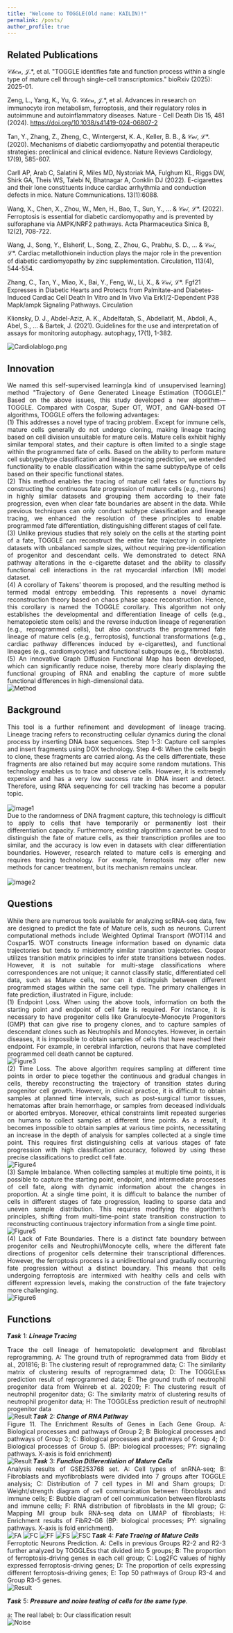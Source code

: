 ```yaml
---
title: "Welcome to TOGGLE(Old name: KAILIN)!"
permalink: /posts/
author_profile: true
---
```


Related Publications
---

𝒞𝒽𝑒𝓃, 𝒥.*, et al. "TOGGLE identifies fate and function process within a single type of mature cell through single-cell transcriptomics." bioRxiv (2025): 2025-01.  
        
Zeng, L., Yang, K., Yu, G. 𝒞𝒽𝑒𝓃, 𝒥.*, et al. Advances in research on immunocyte iron metabolism, ferroptosis, and their regulatory roles in autoimmune and autoinflammatory diseases. Nature - Cell Death Dis 15, 481 (2024). https://doi.org/10.1038/s41419-024-06807-2
        
Tan, Y., Zhang, Z., Zheng, C., Wintergerst, K. A., Keller, B. B., & 𝒞𝒶𝒾, ℒ*. (2020). Mechanisms of diabetic cardiomyopathy and potential therapeutic strategies: preclinical and clinical evidence. Nature Reviews Cardiology, 17(9), 585-607.
        
Carll AP, Arab C, Salatini R, Miles MD, Nystoriak MA, Fulghum KL, Riggs DW, Shirk GA, Theis WS, Talebi N, Bhatnagar A, Conklin DJ (2022). E-cigarettes and their lone constituents induce cardiac arrhythmia and conduction defects in mice. Nature Communications. 13(1):6088.
        
Wang, X., Chen, X., Zhou, W., Men, H., Bao, T., Sun, Y., ... & 𝒞𝒶𝒾, ℒ*. (2022). Ferroptosis is essential for diabetic cardiomyopathy and is prevented by sulforaphane via AMPK/NRF2 pathways. Acta Pharmaceutica Sinica B, 12(2), 708-722.
        
Wang, J., Song, Y., Elsherif, L., Song, Z., Zhou, G., Prabhu, S. D., ... & 𝒞𝒶𝒾, ℒ*. Cardiac metallothionein induction plays the major role in the prevention of diabetic cardiomyopathy by zinc supplementation. Circulation, 113(4), 544-554.
        
Zhang, C., Tan, Y., Miao, X., Bai, Y., Feng, W., Li, X., & 𝒞𝒶𝒾, ℒ*. Fgf21 Expresses in Diabetic Hearts and Protects from Palmitate-and Diabetes-Induced Cardiac Cell Death In Vitro and In Vivo Via Erk1/2-Dependent P38 Mapk/ampk Signaling Pathways. Circulation
        
Klionsky, D. J., Abdel-Aziz, A. K., Abdelfatah, S., Abdellatif, M., Abdoli, A., Abel, S., ... & Bartek, J. (2021). Guidelines for the use and interpretation of assays for monitoring autophagy. autophagy, 17(1), 1-382.
                
               

<img src="https://raw.githubusercontent.com/FullBlackWolf/ATPX4869/refs/heads/master/assets/images/Cardiolablogo.png" 
     alt="Cardiolablogo.png" 
     title="Cardiolablogo.png">


Innovation
---
<div style="text-align: justify;">
We named this self-supervised learning(a kind of unsupervised learning) method "Trajectory of Gene Generated Lineage Estimation (TOGGLE)." Based on the above issues, this study developed a new algorithm—TOGGLE. Compared with Cospar, Super OT, WOT, and GAN-based OT algorithms, TOGGLE offers the following advantages: 
</div>
<div style="text-align: justify;">
(1) This addresses a novel type of tracing problem. Except for immune cells, mature cells generally do not undergo cloning, making lineage tracing based on cell division unsuitable for mature cells. Mature cells exhibit highly similar temporal states, and their capture is often limited to a single stage within the programmed fate of cells. Based on the ability to perform mature cell subtype/type classification and lineage tracing prediction, we extended functionality to enable classification within the same subtype/type of cells based on their specific functional states. 
</div>
<div style="text-align: justify;">
(2) This method enables the tracing of mature cell fates or functions by constructing the continuous fate progression of mature cells (e.g., neurons) in highly similar datasets and grouping them according to their fate progression, even when clear fate boundaries are absent in the data. While previous techniques can only conduct subtype classification and lineage tracing, we enhanced the resolution of these principles to enable programmed fate differentiation, distinguishing different stages of cell fate.
</div>
<div style="text-align: justify;">
(3) Unlike previous studies that rely solely on the cells at the starting point of a fate, TOGGLE can reconstruct the entire fate trajectory in complete datasets with unbalanced sample sizes, without requiring pre-identification of progenitor and descendant cells. We demonstrated to detect RNA pathway alterations in the e-cigarette dataset and the ability to classify functional cell interactions in the rat myocardial infarction (MI) model dataset.
</div>
<div style="text-align: justify;">
(4) A corollary of Takens' theorem is proposed, and the resulting method is termed modal entropy embedding. This represents a novel dynamic reconstruction theory based on chaos phase space reconstruction. Hence, this corollary is named the TOGGLE corollary. This algorithm not only establishes the developmental and differentiation lineage of cells (e.g., hematopoietic stem cells) and the reverse induction lineage of regeneration (e.g., reprogrammed cells), but also constructs the programmed fate lineage of mature cells (e.g., ferroptosis), functional transformations (e.g., cardiac pathway differences induced by e-cigarettes), and functional lineages (e.g., cardiomyocytes) and functional subgroups (e.g., fibroblasts).
</div>
<div style="text-align: justify;">
(5) An innovative Graph Diffusion Functional Map has been developed, which can significantly reduce noise, thereby more clearly displaying the functional grouping of RNA and enabling the capture of more subtle functional differences in high-dimensional data.
</div>
<img src="https://raw.githubusercontent.com/FullBlackWolf/ATPX4869/refs/heads/master/assets/images/Method.png" 
     alt="Method" 
     title="Method">



Background
---

<div style="text-align: justify;">
This tool is a further refinement and development of lineage tracing. Lineage tracing refers to reconstructing cellular dynamics during the clonal process by inserting DNA base sequences. Step 1-3: Capture cell samples and insert fragments using DOX technology. Step 4-6: When the cells begin to clone, these fragments are carried along. As the cells differentiate, these fragments are also retained but may acquire some random mutations. This technology enables us to trace and observe cells. However, it is extremely expensive and has a very low success rate in DNA insert and detect. Therefore, using RNA sequencing for cell tracking has become a popular topic.
</div>
<br>
<img src="https://raw.githubusercontent.com/FullBlackWolf/ATPX4869/refs/heads/master/assets/images/image1.png" 
     alt="image1" 
     title="image1">

<div style="text-align: justify;">
Due to the randomness of DNA fragment capture, this technology is difficult to apply to cells that have temporarily or permanently lost their differentiation capacity. Furthermore, existing algorithms cannot be used to distinguish the fate of mature cells, as their transcription profiles are too similar, and the accuracy is low even in datasets with clear differentiation boundaries. However, research related to mature cells is emerging and requires tracing technology. For example, ferroptosis may offer new methods for cancer treatment, but its mechanism remains unclear.
</div>
<br>
<img src="https://raw.githubusercontent.com/FullBlackWolf/ATPX4869/refs/heads/master/assets/images/image2.png" 
     alt="image2" 
     title="image2">

Questions
---
<div style="text-align: justify;">
While there are numerous tools available for analyzing scRNA-seq data, few are designed to predict the fate of Mature cells, such as neurons. Current computational methods include Weighted Optimal Transport (WOT)14 and Cospar15. WOT constructs lineage information based on dynamic data trajectories but tends to misidentify similar transition trajectories. Cospar utilizes transition matrix principles to infer state transitions between nodes. However, it is not suitable for multi-stage classifications where correspondences are not unique; it cannot classify static, differentiated cell data, such as Mature cells, nor can it distinguish between different programmed stages within the same cell type. The primary challenges in fate prediction, illustrated in Figure, include: 
</div>
<div style="text-align: justify;">
(1) Endpoint Loss. When using the above tools, information on both the starting point and endpoint of cell fate is required. For instance, it is necessary to have progenitor cells like Granulocyte-Monocyte Progenitors (GMP) that can give rise to progeny clones, and to capture samples of descendant clones such as Neutrophils and Monocytes. However, in certain diseases, it is impossible to obtain samples of cells that have reached their endpoint. For example, in cerebral infarction, neurons that have completed programmed cell death cannot be captured.  
</div>
<img src="https://raw.githubusercontent.com/FullBlackWolf/ATPX4869/refs/heads/master/assets/images/Figure3.png" 
     alt="Figure3" 
     title="Figure3">
<div style="text-align: justify;">
(2) Time Loss. The above algorithm requires sampling at different time points in order to piece together the continuous and gradual changes in cells, thereby reconstructing the trajectory of transition states during progenitor cell growth. However, in clinical practice, it is difficult to obtain samples at planned time intervals, such as post-surgical tumor tissues, hematomas after brain hemorrhage, or samples from deceased individuals or aborted embryos. Moreover, ethical constraints limit repeated surgeries on humans to collect samples at different time points. As a result, it becomes impossible to obtain samples at various time points, necessitating an increase in the depth of analysis for samples collected at a single time point. This requires first distinguishing cells at various stages of fate progression with high classification accuracy, followed by using these precise classifications to predict cell fate. 
</div>
<img src="https://raw.githubusercontent.com/FullBlackWolf/ATPX4869/refs/heads/master/assets/images/Figure4.png" 
     alt="Figure4" 
     title="Figure4">
<div style="text-align: justify;">
(3) Sample Imbalance. When collecting samples at multiple time points, it is possible to capture the starting point, endpoint, and intermediate processes of cell fate, along with dynamic information about the changes in proportion. At a single time point, it is difficult to balance the number of cells in different stages of fate progression, leading to sparse data and uneven sample distribution. This requires modifying the algorithm’s principles, shifting from multi-time-point state transition construction to reconstructing continuous trajectory information from a single time point. 
</div>
<img src="https://raw.githubusercontent.com/FullBlackWolf/ATPX4869/refs/heads/master/assets/images/Figure5.png" 
     alt="Figure5" 
     title="Figure5">
<div style="text-align: justify;">
(4) Lack of Fate Boundaries. There is a distinct fate boundary between progenitor cells and Neutrophil/Monocyte cells, where the different fate directions of progenitor cells determine their transcriptional differences. However, the ferroptosis process is a unidirectional and gradually occurring fate progression without a distinct boundary. This means that cells undergoing ferroptosis are intermixed with healthy cells and cells with different expression levels, making the construction of the fate trajectory more challenging.
</div>
<img src="https://raw.githubusercontent.com/FullBlackWolf/ATPX4869/refs/heads/master/assets/images/Figure6.png" 
     alt="Figure6" 
     title="Figure6">



Functions
---
𝑻𝒂𝒔𝒌 1: 𝑳𝒊𝒏𝒆𝒂𝒈𝒆 𝑻𝒓𝒂𝒄𝒊𝒏𝒈
<div style="text-align: justify;">
Trace the cell lineage of hematopoietic development and fibroblast reprogramming. A: The ground truth of reprogrammed data from Biddy et al., 201816; B: The clustering result of reprogrammed data; C: The similarity matrix of clustering results of reprogrammed data; D: The TOGGLEss prediction result of reprogrammed data; E: The ground truth of neutrophil progenitor data from Weinreb et al. 20209; F: The clustering result of neutrophil progenitor data; G: The similarity matrix of clustering results of neutrophil progenitor data; H: The TOGGLEss prediction result of neutrophil progenitor data
</div>
<img src="https://raw.githubusercontent.com/FullBlackWolf/ATPX4869/refs/heads/master/assets/images/Result1.png" 
     alt="Result" 
     title="Result">
𝑻𝒂𝒔𝒌 2: 𝑪𝒉𝒂𝒏𝒈𝒆 𝒐𝒇 𝑹𝑵𝑨 𝑷𝒂𝒕𝒉𝒘𝒂𝒚
<div style="text-align: justify;">
Figure 11. The Enrichment Results of Genes in Each Gene Group. A: Biological processes and pathways of Group 2; B: Biological processes and pathways of Group 3; C: Biological processes and pathways of Group 4; D: Biological processes of Group 5. (BP: biological processes; PY: signaling pathways. X-axis is fold enrichment)
</div>
<img src="https://raw.githubusercontent.com/FullBlackWolf/ATPX4869/refs/heads/master/assets/images/Result2.png" 
     alt="Result" 
     title="Result">
𝑻𝒂𝒔𝒌 3: 𝑭𝒖𝒏𝒄𝒕𝒊𝒐𝒏 𝑫𝒊𝒇𝒇𝒆𝒓𝒆𝒏𝒕𝒊𝒂𝒕𝒊𝒐𝒏 𝒐𝒇 𝑴𝒂𝒕𝒖𝒓𝒆 𝑪𝒆𝒍𝒍𝒔
<div style="text-align: justify;">
Analysis results of GSE253768 set. A: Cell types of snRNA-seq; B: Fibroblasts and myofibroblasts were divided into 7 groups after TOGGLE analysis; C: Distribution of 7 cell types in MI and Sham groups; D: Weight/strength diagram of cell communication between fibroblasts and immune cells; E: Bubble diagram of cell communication between fibroblasts and immune cells; F: RNA distribution of fibroblasts in the MI group; G: Mapping MI group bulk RNA-seq data on UMAP of fibroblasts; H: Enrichment results of FibR2-G6 (BP: biological processes; PY: signaling pathways. X-axis is fold enrichment).
</div>
<img src="https://raw.githubusercontent.com/FullBlackWolf/ATPX4869/refs/heads/master/assets/images/FigureA.png" 
     alt="FA" 
     title="FA">
<img src="https://raw.githubusercontent.com/FullBlackWolf/ATPX4869/refs/heads/master/assets/images/FigureC.png" 
     alt="FC" 
     title="FC">
<img src="https://raw.githubusercontent.com/FullBlackWolf/ATPX4869/refs/heads/master/assets/images/FigureF.png" 
     alt="FF" 
     title="FF">
<img src="https://raw.githubusercontent.com/FullBlackWolf/ATPX4869/refs/heads/master/assets/images/FigureS.png" 
     alt="FS" 
     title="FS">
<img src="https://raw.githubusercontent.com/FullBlackWolf/ATPX4869/refs/heads/master/assets/images/FigureSC.png" 
     alt="FSC" 
     title="FSC">
𝑻𝒂𝒔𝒌 4: 𝑭𝒂𝒕𝒆 𝑻𝒓𝒂𝒄𝒊𝒏𝒈 𝒐𝒇 𝑴𝒂𝒕𝒖𝒓𝒆 𝑪𝒆𝒍𝒍𝒔
<div style="text-align: justify;">
Ferroptotic Neurons Prediction. A: Cells in previous Groups R2-2 and R2-3 further analyzed by TOGGLEss that divided into 5 groups; B: The proportion of ferroptosis-driving genes in each cell group; C: Log2FC values of highly expressed ferroptosis-driving genes; D: The proportion of cells expressing different ferroptosis-driving genes; E: Top 50 pathways of Group R3-4 and Group R3-5 genes.
</div>
<img src="https://raw.githubusercontent.com/FullBlackWolf/ATPX4869/refs/heads/master/assets/images/Result4.png" 
     alt="Result" 
     title="Result">

𝑻𝒂𝒔𝒌 5: 𝑷𝒓𝒆𝒔𝒔𝒖𝒓𝒆 𝒂𝒏𝒅 𝒏𝒐𝒊𝒔𝒆 𝒕𝒆𝒔𝒕𝒊𝒏𝒈 𝒐𝒇 𝒄𝒆𝒍𝒍𝒔 𝒇𝒐𝒓 𝒕𝒉𝒆 𝒔𝒂𝒎𝒆 𝒕𝒚𝒑𝒆.
<div style="text-align: justify;">
a: The real label; b: Our classification result
</div>
<img src="https://raw.githubusercontent.com/FullBlackWolf/ATPX4869/refs/heads/master/assets/images/noise_test.png" 
     alt="Noise" 
     title="Noise">
